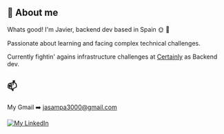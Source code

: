 ## 🤠 About me
Whats good! I'm Javier, backend dev based in Spain 🌞 📍

Passionate about learning and facing complex technical challenges.

Currently fightin' agains infrastructure challenges at [Certainly](https://certainly.io/) as Backend dev.

## 📫 

My Gmail ➡️ jasampa3000@gmail.com

[![My LinkedIn](https://img.shields.io/badge/LinkedIn-0077B5?style=for-the-badge&logo=linkedin&logoColor=white)](https://www.linkedin.com/in/javier-de-santiago-palomino-3795441a3)

<br>
